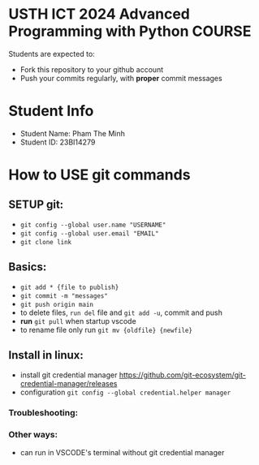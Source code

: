 # USTH ICT 2024 Advanced Programming with Python COURSE
Students are expected to:
* Fork this repository to your github account
* Push your commits regularly, with **proper** commit messages


# Student Info
* Student Name: Pham The Minh 
* Student ID: 23BI14279

# How to USE git commands

## SETUP git:
* `git config --global user.name "USERNAME"`
* `git config --global user.email "EMAIL"`
* `git clone link`

## Basics:
* `git add * {file to publish}`
* `git commit -m "messages"`
* `git push origin main`
* to delete files, `run del` file and `git add -u`, commit and push
* **run** `git pull` when startup vscode
* to rename file only run `git mv {oldfile} {newfile}`

## Install in linux:
* install git credential manager https://github.com/git-ecosystem/git-credential-manager/releases
* configuration `git config --global credential.helper manager`
### Troubleshooting:
### Other ways:
* can run in VSCODE's terminal without git credential manager